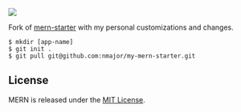 ![](http://res.cloudinary.com/hashnode/image/upload/w_200/v1455647564/static_imgs/mern/imgs/favicon-mern.png)

Fork of [mern-starter](https://github.com/Hashnode/mern-starter) with my personal customizations and changes.

    $ mkdir [app-name]
    $ git init .
    $ git pull git@github.com:nmajor/my-mern-starter.git

## License
MERN is released under the [MIT License](http://www.opensource.org/licenses/MIT).
